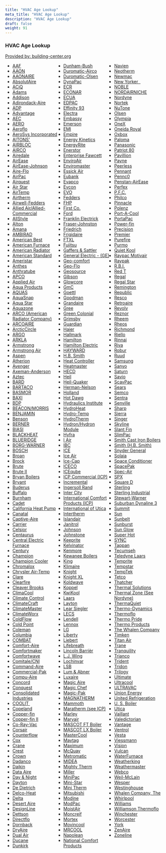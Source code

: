 ```yaml
---
title: "HVAC Age Lookup"
meta_title: "HVAC Age Lookup"
description: "HVAC Age Lookup"
draft: false
weight: 91
---
```


<div class="libraryTitle">
 <h3>HVAC Age Lookup</h3>
 <a href="https://www.building-center.org/" target="_blank">Provided by: building-center.org</a>
</div>

<ul style="columns: 3;">
  <li><a href="https://building-center.org/aaf-hvac-age/" rel="noopener" target="_blank">AAF</a></li>
  <li><a href="https://building-center.org/aaonaire-hvac-age/" rel="noopener" target="_blank">AAON</a></li>
  <li><a href="https://building-center.org/aaonaire-hvac-age/" rel="noopener" target="_blank">AAONAIRE</a></li>
  <li><a href="https://building-center.org/absolutaire-hvac-age/" rel="noopener" target="_blank">AbsolutAire</a></li>
  <li><a href="https://www.building-center.org/aciq-hvac-age/">ACiQ</a></li>
  <li><a href="https://building-center.org/adams-hvac-age/" rel="noopener" target="_blank">Adams</a></li>
  <li><a href="https://building-center.org/addison-hvac-age/" rel="noopener" target="_blank">Addison</a></li>
  <li><a href="https://building-center.org/adirondackaire-hvac-age/" rel="noopener" target="_blank">Adirondack-Aire</a></li>
  <li><a href="https://building-center.org/adp-hvac-age/" rel="noopener" target="_blank">ADP</a></li>
  <li><a href="https://building-center.org/advantage-hvac-age/" rel="noopener" target="_blank">Advantage</a></li>
  <li><a href="https://building-center.org/aec-hvac-age/" rel="noopener" target="_blank">AEC</a></li>
  <li><a href="https://building-center.org/aero-hvac-age/" rel="noopener" target="_blank">AERO</a></li>
  <li><a href="https://building-center.org/aeroflo-hvac-age/" rel="noopener" target="_blank">Aeroflo</a></li>
  <li><a href="https://building-center.org/aerosys-incorporated-hvac-age/" rel="noopener" target="_blank">AeroSys Incorporated­</a></li>
  <li><a href="https://www.building-center.org/aitons/">AITONS'</a></li>
  <li><a href="https://building-center.org/airbloc-hvac-age/" rel="noopener" target="_blank">AIRBLOC</a></li>
  <li><a href="https://building-center.org/airco-hvac-age/" rel="noopener" target="_blank">AIRCO</a></li>
  <li><a href="https://building-center.org/airedale-hvac-age/" rel="noopener" target="_blank">Airedale</a></li>
  <li><a href="https://building-center.org/airease-hvac-age/" rel="noopener" target="_blank">AirEase</a></li>
  <li><a href="https://building-center.org/airease-johnson-hvac-age/" rel="noopener" target="_blank">AirEase-Johnson</a></li>
  <li><a href="https://building-center.org/aire-flo-hvac-age/" rel="noopener" target="_blank">Aire-Flo</a></li>
  <li><a href="https://building-center.org/airpac-hvac-age/" rel="noopener" target="_blank">AirPac</a></li>
  <li><a href="https://building-center.org/airquest-hvac-age/" rel="noopener" target="_blank">Airquest</a></li>
  <li><a href="https://building-center.org/air-star-hvac-age/" rel="noopener" target="_blank">Air Star</a></li>
  <li><a href="https://building-center.org/airtemp-hvac-age/" rel="noopener" target="_blank">AirTemp</a></li>
  <li><a href="https://building-center.org/airtherm-hvac-age/" rel="noopener" target="_blank">Airtherm</a></li>
  <li><a href="https://building-center.org/airwell-hvac-age/" rel="noopener" target="_blank">Airwell-Fedders</a></li>
  <li><a href="https://building-center.org/allied-commercial-hvac-age/" rel="noopener" target="_blank">Allied Air/Allied-Commercial</a></li>
  <li><a href="https://building-center.org/allstyle-hvac-age/" rel="noopener" target="_blank">AllStyle</a></li>
  <li><a href="https://building-center.org/alton-hvac-age/" rel="noopener" target="_blank">Alton</a></li>
  <li><a href="https://building-center.org/amana-hvac-age/" rel="noopener" target="_blank">Amana</a></li>
  <li><a href="https://building-center.org/ambirad-hvac-age/" rel="noopener" target="_blank">AMBIRAD</a></li>
  <li><a href="https://building-center.org/american-best-hvac-age/" rel="noopener" target="_blank">American Best</a></li>
  <li><a href="https://building-center.org/american-furnace-hvac-age/" rel="noopener" target="_blank">American Furnace</a></li>
  <li><a href="https://building-center.org/american-radiator-hvac-age/" rel="noopener" target="_blank">American Radiator</a></li>
  <li><a href="https://building-center.org/american-standard-hvac-age/" rel="noopener" target="_blank">American Standard</a></li>
  <li><a href="https://building-center.org/ameristar-hvac-age/" rel="noopener" target="_blank">Ameristar</a></li>
  <li><a href="https://building-center.org/anthes-hvac-age/" rel="noopener" target="_blank">Anthes</a></li>
  <li><a href="https://building-center.org/anthratube-hvac-age/" rel="noopener" target="_blank">Anthratube</a></li>
  <li><a href="https://www.building-center.org/addison-hvac-age/">APCO</a></li>
  <li><a href="https://building-center.org/applied-air-hvac-age/" rel="noopener" target="_blank">Applied Air</a></li>
  <li><a href="https://building-center.org/aqua-products-hvac-age/" rel="noopener" target="_blank">Aqua Products</a></li>
  <li><a href="https://building-center.org/aquas-hvac-age/" rel="noopener" target="_blank">AQUAS</a></li>
  <li><a href="https://building-center.org/aquasnap-hvac-age/" rel="noopener" target="_blank">AquaSnap</a></li>
  <li><a href="https://building-center.org/aqua-star-hvac-age/" rel="noopener" target="_blank">Aqua Star</a></li>
  <li><a href="https://building-center.org/aquazone-hvac-age/" rel="noopener" target="_blank">Aquazone</a></li>
  <li><a href="https://www.building-center.org/arco-hvac/">ARCO (American Radiator Company)</a></li>
  <li><a href="https://building-center.org/arcoaire-hvac-age/" rel="noopener" target="_blank">ARCOAIRE</a></li>
  <li><a href="https://building-center.org/arctic-circle-hvac-age/" rel="noopener" target="_blank">ArcticCircle</a></li>
  <li><a href="https://building-center.org/argo-hvac-age/" rel="noopener" target="_blank">ARGO</a></li>
  <li><a href="https://building-center.org/arkla-hvac-age/" rel="noopener" target="_blank">ARKLA</a></li>
  <li><a href="https://building-center.org/armstrong-hvac-age/" rel="noopener" target="_blank">Armstrong</a></li>
  <li><a href="https://building-center.org/armstrong-air-hvac-age/" rel="noopener" target="_blank">Armstrong Air</a></li>
  <li><a href="https://building-center.org/aspen-hvac-age/" rel="noopener" target="_blank">Aspen</a></li>
  <li><a href="https://building-center.org/atherion-hvac-age/" rel="noopener" target="_blank">Atherion</a></li>
  <li><a href="https://building-center.org/avenger-hvac-age/" rel="noopener" target="_blank">Avenger</a></li>
  <li><a href="https://building-center.org/axeman-anderson-hvac-age/" rel="noopener" target="_blank">Axeman-Anderson</a></li>
  <li><a href="https://building-center.org/aztec-hvac-age/" rel="noopener" target="_blank">Aztec</a></li>
  <li><a href="https://building-center.org/bard-hvac-age/" rel="noopener" target="_blank">BARD</a></li>
  <li><a href="https://building-center.org/bartaco-hvac-age/" rel="noopener" target="_blank">BARTACO</a></li>
  <li><a href="https://building-center.org/basmor-hvac-age/" rel="noopener" target="_blank">BASMOR</a></li>
  <li><a href="https://www.building-center.org/baxi-boilers/">BAXI</a></li>
  <li><a href="https://building-center.org/bdp-hvac-age/" rel="noopener" target="_blank">BDP</a></li>
  <li><a href="https://building-center.org/beaconmorris-hvac-age/" rel="noopener" target="_blank">BEACON/MORRIS</a></li>
  <li><a href="https://building-center.org/benjamin-hvac-age/" rel="noopener" target="_blank">BENJAMIN</a></li>
  <li><a href="https://building-center.org/benson-hvac-age/" rel="noopener" target="_blank">Benson</a></li>
  <li><a href="https://building-center.org/berner-hvac-age/" rel="noopener" target="_blank">BERNER</a></li>
  <li><a href="https://building-center.org/biasi-hvac-age/" rel="noopener" target="_blank">BIASI</a></li>
  <li><a href="https://building-center.org/blackheat-hvac-age/" rel="noopener" target="_blank">BLACKHEAT</a></li>
  <li><a href="https://www.building-center.org/blueridge-hvac/">BLUERIDGE</a></li>
  <li><a href="https://building-center.org/borg-warner-hvac-age/" rel="noopener" target="_blank">BORG-WARNER</a></li>
  <li><a href="https://building-center.org/bosch-hvac-age/" rel="noopener" target="_blank">BOSCH</a></li>
  <li><a href="https://building-center.org/broan-hvac-age/" rel="noopener" target="_blank">Broan</a></li>
  <li><a href="https://building-center.org/brock-hvac-age/" rel="noopener" target="_blank">Brock</a></li>
  <li><a href="https://building-center.org/brute-hvac-age/" rel="noopener" target="_blank">Brute</a></li>
  <li><a href="https://building-center.org/brute-hvac-age/" rel="noopener" target="_blank">Brute II</a></li>
  <li><a href="https://building-center.org/bryant-hvac-age/" rel="noopener" target="_blank">Bryan Boilers</a></li>
  <li><a href="https://building-center.org/bryant-hvac-age/" rel="noopener" target="_blank">Bryant</a></li>
  <li><a href="https://building-center.org/buderus-hvac-age/" rel="noopener" target="_blank">Buderus</a></li>
  <li><a href="https://building-center.org/buffalo-hvac-age/" rel="noopener" target="_blank">Buffalo</a></li>
  <li><a href="https://building-center.org/burnham-hvac-age/" rel="noopener" target="_blank">Burnham<em></em></a></li>
  <li><a href="https://building-center.org/cadet-hvac-age/" rel="noopener" target="_blank">Cadet</a></li>
  <li><a href="https://building-center.org/california-heat-pump-hvac-age/" rel="noopener" target="_blank">California Heat Pump</a></li>
  <li><a href="https://building-center.org/canatal-hvac-age/" rel="noopener" target="_blank">Canatal</a></li>
  <li><a href="https://building-center.org/captive-aire-hvac-age/" rel="noopener" target="_blank">Captive-Aire</a></li>
  <li><a href="https://building-center.org/carrier-hvac-age/" rel="noopener" target="_blank">Carrier</a></li>
  <li><a href="https://building-center.org/celsior-hvac-age/" rel="noopener" target="_blank">Celsior</a></li>
  <li><a href="https://building-center.org/centaurus-hvac-age/" rel="noopener" target="_blank">Centaurus</a></li>
  <li><a href="https://www.building-center.org/central-electric-furnace/">Central Electric Furnace</a></li>
  <li><a href="https://building-center.org/century-hvac-age/" rel="noopener" target="_blank">Century</a></li>
  <li><a href="https://building-center.org/champion-hvac-age/" rel="noopener" target="_blank">Champion</a></li>
  <li><a href="https://building-center.org/champion-hvac-age/" rel="noopener" target="_blank">Champion Cooler</a></li>
  <li><a href="https://building-center.org/chromalox-hvac-age/" rel="noopener" target="_blank">Chromalox</a></li>
  <li><a href="https://building-center.org/airtemp-hvac-age/" rel="noopener" target="_blank">Chrysler Air-Temp</a></li>
  <li><a href="https://building-center.org/clare-hvac-age/" rel="noopener" target="_blank">Clare</a></li>
  <li><a href="https://building-center.org/clearfire-hvac-age/" rel="noopener" target="_blank">Clearfire</a></li>
  <li><a href="https://building-center.org/cleaver-brooks-hvac-age/" rel="noopener" target="_blank">Cleaver Brooks</a></li>
  <li><a href="https://building-center.org/climacool-hvac-age/" rel="noopener" target="_blank">ClimaCool</a></li>
  <li><a href="https://building-center.org/climate-control-hvac-age/" rel="noopener" target="_blank">Climate Control</a></li>
  <li><a href="https://building-center.org/climatecraft-hvac-age/" rel="noopener" target="_blank">ClimateCraft</a></li>
  <li><a href="https://building-center.org/climatemaster-hvac-age/" rel="noopener" target="_blank">ClimateMaster</a></li>
  <li><a href="https://building-center.org/climateworx-hvac-age/" rel="noopener" target="_blank">ClimateWorx</a></li>
  <li><a href="https://building-center.org/coldflow-hvac-age/" rel="noopener" target="_blank">ColdFlow</a></li>
  <li><a href="https://building-center.org/cold-point-hvac-age/" rel="noopener" target="_blank">Cold Point</a></li>
  <li><a href="https://building-center.org/coleman-hvac-age/" rel="noopener" target="_blank">Coleman</a></li>
  <li><a href="https://building-center.org/columbia-hvac-age/" rel="noopener" target="_blank">Columbia</a></li>
  <li><a href="https://building-center.org/combat-hvac-age/" rel="noopener" target="_blank">COMBAT</a></li>
  <li><a href="https://building-center.org/comfort-aire-hvac-age/" rel="noopener" target="_blank">Comfort-Aire</a></li>
  <li><a href="https://building-center.org/comfortmaker-hvac-age/" rel="noopener" target="_blank">Comfortmaker</a></li>
  <li><a href="https://building-center.org/comfortwave-hvac-age/" rel="noopener" target="_blank">Comfortwave</a></li>
  <li><a href="https://building-center.org/comitale-hvac-age/" rel="noopener" target="_blank">Comitale/CNI</a></li>
  <li><a href="https://building-center.org/command-aire-hvac-age/" rel="noopener" target="_blank">Command-Aire</a></li>
  <li><a href="https://building-center.org/commercial-pak-hvac-age/" rel="noopener" target="_blank">Commercial-Pak</a></li>
  <li><a href="https://building-center.org/compu-aire-hvac-age/" rel="noopener" target="_blank">Compu-Aire</a></li>
  <li><a href="https://building-center.org/concord-hvac-age/" rel="noopener" target="_blank">Concord</a></li>
  <li><a href="https://building-center.org/conquest-hvac-age/" rel="noopener" target="_blank">Conquest</a></li>
  <li><a href="https://www.building-center.org/premier-hvac-age/">Consolidated Industries</a></li>
  <li><a href="https://building-center.org/coolit-hvac-age/" rel="noopener" target="_blank">COOLIT&nbsp;</a></li> 
  <li><a href="https://building-center.org/copeland-hvac-age/" rel="noopener" target="_blank">Copeland</a></li>
  <li><a href="https://building-center.org/copper-fin-hvac-age/" rel="noopener" target="_blank">Copper-fin</a></li>
  <li><a href="https://building-center.org/copper-fin-2-hvac-age/" rel="noopener" target="_blank">Copper-fin II</a></li>
  <li><a href="https://building-center.org/corayvac-hvac-age/">Co-Ray-Vac</a></li>
  <li><a href="https://building-center.org/corsair-hvac-age/" rel="noopener" target="_blank">Corsair</a></li>
  <li><a href="https://building-center.org/counterflow-hvac-age/">Counterflow</a></li>
  <li><a href="https://building-center.org/cox-hvac-age/" target="_blank" rel="noopener" target="_blank">Cox</a></li>
  <li><a href="https://building-center.org/crane-hvac-age/" rel="noopener" target="_blank">Crane</a></li>
  <li><a href="https://building-center.org/crest-hvac-age/" rel="noopener" target="_blank">Crest</a></li>
  <li><a href="https://building-center.org/crown-hvac-age/" rel="noopener" target="_blank">Crown</a></li>
  <li><a href="https://building-center.org/dadanco-hvac-age/">Dadanco</a></li>
  <li><a href="https://building-center.org/daikin-hvac-age/" rel="noopener" target="_blank">Daikin</a></li>
  <li><a href="https://building-center.org/data-aire-hvac-age/" rel="noopener" target="_blank">Data Aire</a></li>
  <li><a href="https://building-center.org/day-night-hvac-age/" rel="noopener" target="_blank">Day &amp; Night</a></li>
  <li><a href="https://building-center.org/dayton-hvac-age/" rel="noopener" target="_blank">Dayton</a></li>
  <li><a href="https://www.building-center.org/de-dietrich-hvac/">De Dietrich</a></li>
  <li><a href="https://building-center.org/delco-heat-hvac-age/" rel="noopener" target="_blank">Delco-Heat</a></li>
  <li><a href="https://building-center.org/delta-hvac-age/">Delta</a></li>
  <li><a href="https://building-center.org/desert-aire-hvac-age/" rel="noopener" target="_blank">Desert Aire</a></li>
  <li><a href="https://building-center.org/designline-hvac-age/" rel="noopener" target="_blank">DesignLine</a></li>
  <li><a href="https://building-center.org/dettson-hvac-age/" rel="noopener" target="_blank">Dettson</a></li>
  <li><a href="https://building-center.org/directflo-hvac-age/" rel="noopener" target="_blank">Directflo</a></li>
  <li><a href="https://building-center.org/dornback-hvac-age/" rel="noopener" target="_blank">Dornback</a></li> 
  <li><a href="https://building-center.org/dryaire-hvac-age/" rel="noopener" target="_blank">DryAire</a></li>
  <li><a href="https://building-center.org/dual-air-hvac-age/" rel="noopener" target="_blank">Dual Air</a></li>
  <li><a href="https://building-center.org/ducane-hvac-age/" rel="noopener" target="_blank">Ducane</a></li>
  <li><a href="https://building-center.org/dunkirk-hvac-age/" rel="noopener" target="_blank">Dunkirk</a></li>
  <li><a href="https://building-center.org/dunham-bush-hvac-age/" rel="noopener" target="_blank">Dunham-Bush</a></li>
  <li><a href="https://building-center.org/duromatic-airco-hvac-age/" rel="noopener" target="_blank">Duromatic-Airco</a></li>
  <li><a href="https://building-center.org/duromatic-olsen-hvac-age/" rel="noopener" target="_blank">Duromatic-Olsen</a></li>
  <li><a href="https://building-center.org/dynapak-hvac-age/" rel="noopener" target="_blank">DynaPac</a></li>
  <li><a href="https://building-center.org/ecr-hvac-age/" rel="noopener" target="_blank">ECR</a></li>
  <li><a href="https://building-center.org/econar-hvac-age/" rel="noopener" target="_blank">ECONAR</a></li>
  <li><a href="https://building-center.org/ecua-hvac-age/" rel="noopener" target="_blank">ECUA</a></li>
  <li><a href="https://building-center.org/edpac-hvac-age/" rel="noopener" target="_blank">EDPAC</a></li>
  <li><a href="https://building-center.org/effinity-93-hvac-age/" rel="noopener" target="_blank">Effinity 93</a></li>
  <li><a href="https://building-center.org/electra-hvac-age/" rel="noopener" target="_blank">Electra</a></li>
  <li><a href="https://building-center.org/embassy-hvac-age/" rel="noopener" target="_blank">Embassy</a></li>
  <li><a href="https://building-center.org/emerson-hvac-age/" rel="noopener" target="_blank">Emerson</a></li>
  <li><a href="https://building-center.org/emi-hvac-age/" rel="noopener" target="_blank">EMI</a></li>
  <li><a href="https://www.building-center.org/empire-hvac-2/">Empire</a></li>
  <li><a href="https://building-center.org/energy-kinetics-hvac-age/" rel="noopener" target="_blank">Energy Kinetics</a></li>
  <li><a href="https://building-center.org/energyrite-hvac-age/" rel="noopener" target="_blank">EnergyRite</a></li>
  <li><a href="https://building-center.org/enerstor-hvac-age/" rel="noopener" target="_blank">Enerstor</a></li>
  <li><a href="https://building-center.org/enterprise-fawcett-hvac-age/" rel="noopener" target="_blank">Enterprise Fawcett</a></li>
  <li><a href="https://building-center.org/enviroair-hvac-age/" rel="noopener" target="_blank">EnviroAir</a></li>
  <li><a href="https://building-center.org/enviromaster-hvac-age/" rel="noopener" target="_blank">Enviromaster</a></li>
  <li><a href="https://building-center.org/essick-air-hvac-age/" rel="noopener" target="_blank">Essick Air</a></li>
  <li><a href="https://building-center.org/eubank-hvac-age/" rel="noopener" target="_blank">Eubank</a></li>
  <li><a href="https://building-center.org/evapco-hvac-age/" rel="noopener" target="_blank">Evapco</a></li>
  <li><a href="https://building-center.org/evcon-hvac-age/" rel="noopener" target="_blank">Evcon</a></li>
  <li><a href="https://building-center.org/evo-hvac-age/" rel="noopener" target="_blank">EVO</a></li>
  <li><a href="https://building-center.org/fedders-hvac-age/" rel="noopener" target="_blank">Fedders</a></li>
  <li><a href="https://building-center.org/fhp-hvac-age/" rel="noopener" target="_blank">FHP</a></li>
  <li><a href="https://building-center.org/first-co-hvac-age/" rel="noopener" target="_blank">First Co.</a></li>
  <li><a href="https://building-center.org/ford-hvac-age/" rel="noopener" target="_blank">Ford</a></li>
  <li><a href="https://building-center.org/franklin-electric-hvac-age/" rel="noopener" target="_blank">Franklin Electrick</a></li>
  <li><a href="https://building-center.org/fraser_johnson-hvac-age/" rel="noopener" target="_blank">Fraser-Johnston</a></li>
  <li><a href="https://building-center.org/friedrich-hvac-age/" rel="noopener" target="_blank">Friedrich</a></li>
  <li><a href="https://building-center.org/frigidaire-hvac-age/" rel="noopener" target="_blank">Frigidaire</a></li>
  <li><a href="https://building-center.org/ftxl-hvac-age/" rel="noopener" target="_blank">FTXL</a></li>
  <li><a href="https://building-center.org/fujitsu-hvac-age/" rel="noopener" target="_blank">Fujitsu</a></li>
  <li><a href="https://building-center.org/gaffers-sattler-hvac-age/" rel="noopener" target="_blank">Gaffers &amp; Sattler</a></li>
  <li><a href="https://building-center.org/general-electric-hvac-age/" rel="noopener" target="_blank">General Electric - (GE)</a></li>
  <li><a href="https://building-center.org/geocomfort-hvac-age/" rel="noopener" target="_blank">Geo-comfort</a></li>
  <li><a href="https://building-center.org/geo-flo-hvac-age/" rel="noopener" target="_blank">Geo-Flo</a></li>
  <li><a href="https://building-center.org/geosource-hvac-age/" rel="noopener" target="_blank">Geosource</a></li>
  <li><a href="https://building-center.org/gibson-hvac-age/" rel="noopener" target="_blank">Gibson</a></li>
  <li><a href="https://building-center.org/glowcore-hvac-age/" rel="noopener" target="_blank">Glowcore</a></li>
  <li><a href="https://building-center.org/gmc-hvac-age/" rel="noopener" target="_blank">GmC</a></li>
  <li><a href="https://building-center.org/goettl-hvac-age/" rel="noopener" target="_blank">Goettl</a></li>
  <li><a href="https://building-center.org/goodman-hvac-age/" rel="noopener" target="_blank">Goodman</a></li>
  <li><a href="https://building-center.org/grandaire-hvac-age/" rel="noopener" target="_blank">Grandaire</a></li>
  <li><a href="https://www.building-center.org/gree/">Gree</a></li>
  <li><a href="https://building-center.org/green-colonial-hvac-age/" rel="noopener" target="_blank">Green Colonial</a></li>
  <li><a href="https://building-center.org/grimsby-hvac-age/" rel="noopener" target="_blank">Grimsby</a></li>
  <li><a href="https://building-center.org/guardian-hvac-age/" rel="noopener" target="_blank">Guardian</a></li>
  <li><a href="https://building-center.org/haier-hvac-age/" rel="noopener" target="_blank">Haier</a></li>
  <li><a href="https://building-center.org/hallmark-hvac-age/" rel="noopener" target="_blank">Hallmark</a></li>
  <li><a href="https://building-center.org/hamilton-hvac-age/" rel="noopener" target="_blank">Hamilton</a></li>
  <li><a href="https://building-center.org/hamilton-electric-hvac-age/" rel="noopener" target="_blank">Hamilton Electric</a></li>
  <li><a href="https://www.building-center.org/hayward-hvac-age/">HAYWARD</a></li>
  <li><a href="https://building-center.org/h-b-smith-hvac-age/" rel="noopener" target="_blank">H.B. Smith</a></li>
  <li><a href="https://building-center.org/heat-controller-hvac-age/" rel="noopener" target="_blank">Heat Controller</a></li>
  <li><a href="https://building-center.org/heatmaster-hvac-age/" rel="noopener" target="_blank">Heatmaster</a></li>
  <li><a href="https://building-center.org/hecd-hvac-age/" rel="noopener" target="_blank">HECD</a></li>
  <li><a href="https://building-center.org/heil-hvac-age/" rel="noopener" target="_blank">Heil</a></li>
  <li><a href="https://building-center.org/heil-hvac-age/" rel="noopener" target="_blank">Heil-Quaker</a></li>
  <li><a href="https://building-center.org/hvac-table-of-contents-2/hermannelson/">Herman-Nelson</a></li> 
  <li><a href="https://building-center.org/green-colonial-hvac-age/" rel="noopener" target="_blank">Holland</a></li>
  <li><a href="https://building-center.org/hot-dawg-hvac-age/" rel="noopener" target="_blank">Hot Dawg</a></li>
  <li><a href="https://building-center.org/hydraulics-institute-hvac-age/" rel="noopener" target="_blank">Hydraulics Institute</a></li>
  <li><a href="https://building-center.org/hydroheat-hvac-age/" rel="noopener" target="_blank">HydroHeat</a></li>
  <li><a href="https://building-center.org/hydro-temp-hvac-age/" rel="noopener" target="_blank">Hydro-Temp</a></li>
  <li><a href="https://building-center.org/hydrotherm-hvac-age/" rel="noopener" target="_blank">HydroTherm</a></li>
  <li><a href="https://building-center.org/hydron-module-hvac-age/" rel="noopener" target="_blank">Hydron/Hydron Module</a></li>
  <li><a href="https://building-center.org/hyfra-hvac-age/" rel="noopener" target="_blank">Hyfra</a></li>
  <li><a href="https://www.building-center.org/i-air/">I Air</a></li>
  <li><a href="https://www.building-center.org/ibc/">IBC</a></li>
  <li><a href="https://building-center.org/ice-hvac-age/" rel="noopener" target="_blank">ICE</a></li>
  <li><a href="https://building-center.org/ice-air-hvac-age/" rel="noopener" target="_blank">Ice Air</a></li>
  <li><a href="https://building-center.org/ice-cap-hvac-age/" rel="noopener" target="_blank">Ice-Cap</a></li>
  <li><a href="https://building-center.org/iceco-hvac-age/" rel="noopener" target="_blank">ICECO</a></li>
  <li><a href="https://building-center.org/iceqube-hvac-age/" rel="noopener" target="_blank">ICEqube</a></li>
  <li><a href="https://building-center.org/icp-commercial-hvac-age/" rel="noopener" target="_blank">ICP Commercial (ICP)</a></li>
  <li><a href="https://building-center.org/incremental-hvac-age/" rel="noopener" target="_blank">Incremental</a></li>
  <li><a href="https://building-center.org/ingersoll-rand-hvac-age" data-wplink-url-error="true">Ingersoll Rand</a></li>
  <li><a href="https://building-center.org/inter-city-hvac-age/" rel="noopener" target="_blank">Inter City</a></li>
  <li><a href="https://www.building-center.org/icp-commercial-hvac-age/">International Comfort Products (ICP)</a></li>
  <li><a href="https://building-center.org/international-of-utica-hvac-age/" rel="noopener" target="_blank">International of Utica</a></li>
  <li><a href="https://building-center.org/intertherm-hvac-age/" rel="noopener" target="_blank">Intertherm</a></li>
  <li><a href="https://building-center.org/islandaire-hvac-age/" rel="noopener" target="_blank">Islandair</a></li>
  <li><a href="https://building-center.org/janitrol-hvac-age/" rel="noopener" target="_blank">Janitrol</a></li>
  <li><a href="https://building-center.org/airease-johnson-hvac-age/" rel="noopener" target="_blank">Johnson</a></li>
  <li><a href="https://building-center.org/johnstone-hvac-age/" rel="noopener" target="_blank">Johnstone</a></li>
  <li><a href="https://building-center.org/keeprite-hvac-age/" rel="noopener" target="_blank">Keeprite</a></li>
  <li><a href="https://building-center.org/kelvinator-hvac-age/" rel="noopener" target="_blank">Kelvinator</a></li>
  <li><a href="https://building-center.org/kenmore-hvac-age/" rel="noopener" target="_blank">Kenmore</a></li>
  <li><a href="https://building-center.org/kewanee-boilers-hvac-age/" rel="noopener" target="_blank">Kewanee Boilers</a></li>
  <li><a href="https://building-center.org/king-hvac-age/" rel="noopener" target="_blank">King</a></li>
  <li><a href="https://building-center.org/klimaire-hvac-age/" rel="noopener" target="_blank">Klimaire</a></li>
  <li><a href="https://building-center.org/knight-hvac-age/" rel="noopener" target="_blank">Knight</a></li>
  <li><a href="https://building-center.org/knight-xl-hvac-age/" rel="noopener" target="_blank">Knight XL</a></li>
  <li><a href="https://building-center.org/koldwave-hvac-age/" rel="noopener" target="_blank">Koldwave</a></li>
  <li><a href="https://building-center.org/koppel-hvac-age/" rel="noopener" target="_blank">Koppel</a></li>
  <li><a href="https://building-center.org/kwikool-hvac-age/" rel="noopener" target="_blank">KwiKool</a></li>
  <li><a href="https://building-center.org/laars-hvac-age/" rel="noopener" target="_blank">Laars</a></li>
  <li><a href="https://building-center.org/layton-hvac-age/" rel="noopener" target="_blank">Layton</a></li>
  <li><a href="https://building-center.org/lear-siegler-hvac-age/" rel="noopener" target="_blank">Lear Siegler</a></li>
  <li><a href="https://building-center.org/lecs-hvac-age/" rel="noopener" target="_blank">LECS</a></li>
  <li><a href="https://building-center.org/lendell-hvac-age/" rel="noopener" target="_blank">Lendell</a></li>
  <li><a href="https://building-center.org/lennox-hvac-age/" rel="noopener" target="_blank">Lennox</a></li>
  <li><a href="https://building-center.org/lg-hvac-age/" rel="noopener" target="_blank">LG</a></li>
  <li><a href="https://building-center.org/liberty-hvac-age/" rel="noopener" target="_blank">Liberty</a></li>
  <li><a href="https://building-center.org/liebert-hvac-age/" rel="noopener" target="_blank">Liebert</a></li>
  <li><a href="https://building-center.org/lifebreath-hvac-age/" rel="noopener" target="_blank">Lifebreath</a></li>
  <li><a href="https://building-center.org/lincoln-hvac-age/" rel="noopener" target="_blank">Lincoln Barrièr</a></li>
  <li><a href="https://building-center.org/lj-wing-hvac-age/" rel="noopener" target="_blank">L.J. Wing</a></li>
  <li><a href="https://building-center.org/lochinvar-hvac-age/" rel="noopener" target="_blank">Lochinvar</a></li>
  <li><a href="https://building-center.org/lsb-hvac-age/" rel="noopener" target="_blank">LSB</a></li>
  <li><a href="https://www.building-center.org/lum-abner-hvac-age/">Lum &amp; Abner</a></li>
  <li><a href="https://building-center.org/luxaire-hvac-age/" rel="noopener" target="_blank">Luxaire</a></li>
  <li><a href="https://building-center.org/magicaire-hvac-age/" rel="noopener" target="_blank">Magic Aire</a></li>
  <li><a href="https://building-center.org/magic-chef-hvac-age/" rel="noopener" target="_blank">Magic Chef</a></li>
  <li><a href="https://building-center.org/magic-pak-hvac-age/" rel="noopener" target="_blank">Magic-Pak</a></li>
  <li><a href="https://building-center.org/magnatherm-hvac-age/" rel="noopener" target="_blank">MAGNATHERM</a></li>
  <li><a href="https://building-center.org/mammoth-hvac-age/" rel="noopener" target="_blank">Mammoth</a></li>
  <li><a href="https://www.building-center.org/icp-commercial-hvac-age/">Maratherm (see ICP)</a></li>
  <li><a href="https://building-center.org/marley-hvac-age/" rel="noopener" target="_blank">Marley</a></li>
  <li><a href="https://building-center.org/marvair-hvac-age/" rel="noopener" target="_blank">Marvair</a></li>
  <li><a href="https://building-center.org/mascot-ft-boiler-hvac-age/" rel="noopener" target="_blank">MASCOT FT Boiler</a></li>
  <li><a href="https://building-center.org/mascot-lx-boiler-hvac-age/" rel="noopener" target="_blank">MASCOT LX Boiler</a></li>
  <li><a href="https://building-center.org/mastercool-hvac-age/" rel="noopener" target="_blank">MasterCool</a></li>
  <li><a href="https://building-center.org/maytag-hvac-age/" rel="noopener" target="_blank">Maytag</a></li>
  <li><a href="https://building-center.org/maximum-hvac-age/" rel="noopener" target="_blank">Maximum</a></li>
  <li><a href="https://building-center.org/mcquay-hvac-age/" rel="noopener" target="_blank">McQuay</a></li>
  <li><a href="https://building-center.org/metromatic-hvac-age/" rel="noopener" target="_blank">Metromatic</a></li>
  <li><a href="https://www.building-center.org/midea-hvac/">MIDEA</a></li>
  <li><a href="https://building-center.org/mighty-therm-hvac-age/" rel="noopener" target="_blank">Mighty Therm</a></li>
  <li><a href="https://building-center.org/miller-hvac-age/" rel="noopener" target="_blank">Miller</a></li>
  <li><a href="https://building-center.org/minipac-hvac-age/" rel="noopener" target="_blank">MiniPac</a></li>
  <li><a href="https://building-center.org/mini-star-hvac-age/" rel="noopener" target="_blank">Mini-Star</a></li>
  <li><a href="https://building-center.org/mini-therm-hvac-age/" rel="noopener" target="_blank">Mini Therm</a></li>
  <li><a href="https://building-center.org/mitsubishi-hvac-age/" rel="noopener" target="_blank">Mitsubishi</a></li>
  <li><a href="https://building-center.org/modine-hvac-age/" rel="noopener" target="_blank">Modine</a></li>
  <li><a href="https://building-center.org/modpac-hvac-age/" rel="noopener" target="_blank">ModPac</a></li>
  <li><a href="https://building-center.org/moistair-hvac-age/" rel="noopener" target="_blank">MoistAir</a></li>
  <li><a href="https://building-center.org/moncreif-hvac-age/" rel="noopener" target="_blank">Moncreif</a></li>
  <li><a href="https://building-center.org/mortex-hvac-age/" rel="noopener" target="_blank">Mortex</a></li>
  <li><a href="https://www.building-center.org/movincool-hvac-age/">Movincool</a></li>
  <li><a href="https://www.building-center.org/mrcool-hvac-age/">MRCOOL</a></li>
  <li><a href="https://www.building-center.org/napolean/">Napolean</a></li>
  <li><a href="https://building-center.org/national-comfort-products-hvac-age/" rel="noopener" target="_blank">National Comfort Products</a></li>
  <li><a href="https://www.building-center.org/navien-water-heater-age/">Navien</a></li>
  <li><a href="https://building-center.org/neotherm-hvac-age/" rel="noopener" target="_blank">Neotherm</a></li>
  <li><a href="https://building-center.org/newmac-hvac-age/" rel="noopener" target="_blank">Newmac</a></li>
  <li><a href="https://building-center.org/new-yorker-hvac-age/" rel="noopener" target="_blank">New Yorker&nbsp;&nbsp;</a></li>
  <li><a href="https://building-center.org/noble-hvac-age/" rel="noopener" target="_blank">NOBLE</a></li>
  <li><a href="https://building-center.org/nordairniche-hvac-age/" rel="noopener" target="_blank">NORDAIRNICHE</a></li>
  <li><a href="https://building-center.org/nordyne-hvac-age/" rel="noopener" target="_blank">Nordyne</a></li>
  <li><a href="https://building-center.org/nordyne-hvac-age/">Nortek</a></li>
  <li><a href="https://building-center.org/nutone-hvac-age/" rel="noopener" target="_blank">NuTone</a></li>
  <li><a href="https://building-center.org/olsen-hvac-age/" rel="noopener" target="_blank">Olsen</a></li>
  <li><a href="https://building-center.org/olympia-hvac-age/" rel="noopener" target="_blank">Olympia</a></li>
  <li><a href="https://building-center.org/onex-hvac-age/" rel="noopener" target="_blank">OneX</a></li>
  <li><a href="https://building-center.org/oneida-royal-hvac-age/" rel="noopener" target="_blank">Oneida Royal</a></li>
  <li><a href="https://www.building-center.org/oxbox/">Oxbox</a></li>
  <li><a href="https://building-center.org/paloma-hvac-age/" rel="noopener" target="_blank">Paloma</a></li>
  <li><a href="https://building-center.org/panasonic-hvac-age/" rel="noopener" target="_blank">Panasonic</a></li>
  <li><a href="https://building-center.org/patriot-80-hvac-age/" rel="noopener" target="_blank">Patriot 80</a></li>
  <li><a href="https://building-center.org/pavillion-hvac-age/" rel="noopener" target="_blank">Pavillion</a></li>
  <li><a href="https://building-center.org/payne-hvac-age/" rel="noopener" target="_blank">Payne</a></li>
  <li><a href="https://building-center.org/peerless-hvac-age/" rel="noopener" target="_blank">Peerless</a></li>
  <li><a href="https://building-center.org/pennant-hvac-age/" rel="noopener" target="_blank">Pennant</a></li>
  <li><a href="https://building-center.org/pennco-hvac-age/" rel="noopener" target="_blank">Pennc0</a></li>
  <li><a href="https://building-center.org/penstan-hvac-age/" rel="noopener" target="_blank">Penstan-AirEase</a></li>
  <li><a href="https://building-center.org/perfex-hvac-age/" rel="noopener" target="_blank">Perfex</a></li>
  <li><a href="https://building-center.org/p-f-c-hvac-age/" rel="noopener" target="_blank">P.F.C.</a></li>
  <li><a href="https://building-center.org/philco-hvac-age/" rel="noopener" target="_blank">Philco</a></li>
  <li><a href="https://building-center.org/pinnacle-hvac-age/" rel="noopener" target="_blank">Pinnacle</a></li>
  <li><a href="https://building-center.org/polenz-hvac-age/" rel="noopener" target="_blank">Polenz</a></li>
  <li><a href="https://building-center.org/port-a-cool-hvac-age/" rel="noopener" target="_blank">Port-A-Cool</a></li>
  <li><a href="https://building-center.org/portapac-hvac-age/" rel="noopener" target="_blank">PortaPac</a></li>
  <li><a href="https://building-center.org/power-fin-hvac-age/" rel="noopener" target="_blank">Power-fin</a></li>
  <li><a href="https://building-center.org/precision-hvac-age/" rel="noopener" target="_blank">Precision</a></li>
  <li><a href="https://building-center.org/premier-hvac-age/" rel="noopener" target="_blank">Premier</a></li>
  <li><a href="https://building-center.org/purefire-hvac-age/" rel="noopener" target="_blank">Purefire</a></li>
  <li><a href="https://building-center.org/purmo-hvac-age/" rel="noopener" target="_blank">Purmo</a></li>
  <li><a href="https://building-center.org/quiet-kool-hvac-age/" rel="noopener" target="_blank">Quiet Kool</a></li>
  <li><a href="https://building-center.org/motivair-hvac-age/" rel="noopener" target="_blank">Raypac Motivair</a></li>
  <li><a href="https://building-center.org/raypak-hvac-age/" rel="noopener" target="_blank">Raypak</a></li>
  <li><a href="https://building-center.org/rbi-hvac-age/" rel="noopener" target="_blank">R.B.I.</a></li>
  <li><a href="https://building-center.org/red-t-hvac-age/" rel="noopener" target="_blank">Red T</a></li>
  <li><a href="https://building-center.org/regal-hvac-age/" rel="noopener" target="_blank">Regal</a></li>
  <li><a href="https://building-center.org/regal-star-hvac-age/" rel="noopener" target="_blank">Regal Star</a></li>
  <li><a href="https://building-center.org/remington-hvac-age/" rel="noopener" target="_blank">Remington</a></li>
  <li><a href="https://building-center.org/republic-hvac-age/" rel="noopener" target="_blank">Republic</a></li>
  <li><a href="https://building-center.org/resco-hvac-age/" rel="noopener" target="_blank">Resco</a></li>
  <li><a href="https://building-center.org/retroaire-hvac-age/" rel="noopener" target="_blank">Retroaire</a></li>
  <li><a href="https://www.building-center.org/revolv/">Revolv</a></li>
  <li><a href="https://building-center.org/reznor-hvac-age/" rel="noopener" target="_blank">Reznor</a></li>
  <li><a href="https://building-center.org/rheem-hvac-age/" rel="noopener" target="_blank">Rheem</a></li>
  <li><a href="https://building-center.org/rheos-hvac-age/" rel="noopener" target="_blank">Rheos</a></li>
  <li><a href="https://building-center.org/richmond-hvac-age/" rel="noopener" target="_blank">Richmond</a></li>
  <li><a href="https://building-center.org/riello-hvac-age/" rel="noopener" target="_blank">Riello</a></li>
  <li><a href="https://building-center.org/rinnai-hvac-age/" rel="noopener" target="_blank">Rinnai</a></li>
  <li><a href="https://building-center.org/riva-hvac-age/" rel="noopener" target="_blank">Riva</a></li>
  <li><a href="https://www.building-center.org/robur-hvac-age/">Robur</a></li>
  <li><a href="https://building-center.org/ruud-hvac-age/" rel="noopener" target="_blank">Ruud</a></li>
  <li><a href="https://building-center.org/samsung-hvac-age/" rel="noopener" target="_blank">Samsung</a></li>
  <li><a href="https://building-center.org/sanyo-hvac-age/" rel="noopener" target="_blank">Sanyo</a></li>
  <li><a href="https://building-center.org/saturn-hvac-age/" rel="noopener" target="_blank">Saturn</a></li>
  <li><a href="https://building-center.org/savio-hvac-age/" rel="noopener" target="_blank">Savio</a></li>
  <li><a href="https://building-center.org/scavpac-hvac-age/" rel="noopener" target="_blank">ScavPac</a></li> </li>
  <li><a href="https://building-center.org/sears-hvac-age/" rel="noopener" target="_blank">Sears</a></li>
  <li><a href="https://building-center.org/semco-hvac-age/" rel="noopener" target="_blank">Semco</a></li>
  <li><a href="https://building-center.org/sentra-hvac-age/" rel="noopener" target="_blank">Sentra</a></li>
  <li><a href="https://www.building-center.org/senville-hvac-equipment/">Senville</a></li>
  <li><a href="https://building-center.org/sharp-hvac-age/" rel="noopener" target="_blank">Sharp</a></li>
  <li><a href="https://building-center.org/sierra-hvac-age/" rel="noopener" target="_blank">Sierra</a></li>
  <li><a href="https://building-center.org/singer-hvac-age/" rel="noopener" target="_blank">Singer</a></li>
  <li><a href="https://building-center.org/skyline-hvac-age/" rel="noopener" target="_blank">Skyline</a></li>
  <li><a href="https://building-center.org/slant-fin-hvac-age/" rel="noopener" target="_blank">Slant Fin</a></li>
  <li><a href="https://building-center.org/slimpac-hvac-age/" rel="noopener" target="_blank">SlimPac</a></li>
  <li><a href="https://building-center.org/smith-cast-iron-boilers-hvac-age/" rel="noopener" target="_blank">Smith Cast Iron Boilers</a></li>
  <li><a href="https://www.building-center.org/h-b-smith-hvac-age/">Smith (H.B. Smith)</a></li>
  <li><a href="https://building-center.org/snyder-general-hvac-age/" rel="noopener" target="_blank">Snyder General</a></li>
  <li><a href="https://building-center.org/solaia-hvac-age/" rel="noopener" target="_blank">Solaia</a></li>
  <li><a href="https://building-center.org/space-conditioner-hvac-age/" rel="noopener" target="_blank">Space Conditioner</a></li>
  <li><a href="https://building-center.org/spacepak-hvac-age/" rel="noopener" target="_blank">SpacePak</a></li>
  <li><a href="https://building-center.org/spec-air-hvac-age/" rel="noopener" target="_blank">Spec-Air</a></li>
  <li><a href="https://building-center.org/spx-hvac-age/" rel="noopener" target="_blank">SPX</a></li>
  <li><a href="https://building-center.org/square-d-hvac-age/" rel="noopener" target="_blank">Square D</a></li>
  <li><a href="https://building-center.org/sterling-hvac-age/" rel="noopener" target="_blank">Sterling</a></li>
  <li><a href="https://building-center.org/sterling-industrial-hvac-age/" rel="noopener" target="_blank">Sterling Industrial</a></li>
  <li><a href="https://building-center.org/stewart-warner-hvac-age/" rel="noopener" target="_blank">Stewart-Warner</a></li>
  <li><a href="https://building-center.org/suburban-dynaline-3-hvac-age/" rel="noopener" target="_blank">Suburban Dynaline 3</a></li>
  <li><a href="https://building-center.org/summit-hvac-age/" rel="noopener" target="_blank">Summit</a></li>
  <li><a href="https://building-center.org/sun-hvac-age/" rel="noopener" target="_blank">Sun</a></li>
  <li><a href="https://building-center.org/sunbelt-hvac-age/" rel="noopener" target="_blank">Sunbelt</a></li>
  <li><a href="https://building-center.org/sunburst-hvac-age/" rel="noopener" target="_blank">Sunburst</a></li>
  <li><a href="https://building-center.org/sun-glow-hvac-age/" rel="noopener" target="_blank">Sun Glow</a></li>
  <li><a href="https://building-center.org/super-hot-hvac-age/" rel="noopener" target="_blank">Super Hot</a></li>
  <li><a href="https://building-center.org/sync-hvac-age/" rel="noopener" target="_blank">SYNC</a></li>
  <li><a href="https://building-center.org/tappan-hvac-age/" rel="noopener" target="_blank">Tappan</a></li>
  <li><a href="https://building-center.org/tecumseh-hvac-age/" rel="noopener" target="_blank">Tecumseh</a></li>
  <li><a href="https://building-center.org/teledyne-hvac-age/" rel="noopener" target="_blank">Teledyne Laars</a></li>
  <li><a href="https://building-center.org/temprite-hvac-age/" rel="noopener" target="_blank">Temprite</a></li>
  <li><a href="https://building-center.org/tempstar-hvac-age/" rel="noopener" target="_blank">Tempstar</a></li>
  <li><a href="https://building-center.org/temptek-hvac-age/" rel="noopener" target="_blank">TempTek</a></li>
  <li><a href="https://building-center.org/tetco-hvac-age/" rel="noopener" target="_blank">Tetco</a></li>
  <li><a href="https://building-center.org/thatcher-hvac-age/" rel="noopener" target="_blank">Thatcher</a></li>
  <li><a href="https://building-center.org/thermal-solutions-hvac-age/" rel="noopener" target="_blank">Thermal Solutions</a></li>
  <li><a href="https://www.building-center.org/nordyne-hvac-age/" rel="noopener" target="_blank">Thermal Zone (See Nordyne)</a></li>
  <li><a href="https://building-center.org/thermaquiet-hvac-age/" rel="noopener" target="_blank">ThermaQuiet</a></li>
  <li><a href="https://www.building-center.org/thermo-dynamics-boilers/">Thermo-Dynamics</a></li>
  <li><a href="https://building-center.org/thermoflo-brand-hvac-age/" rel="noopener" target="_blank">Thermoflo</a></li>
  <li><a href="https://building-center.org/thermo-pride-hvac-age/" rel="noopener" target="_blank">Thermo Pride</a></li>
  <li><a href="https://www.building-center.org/thermo-pride-hvac-age/">Thermo Products</a></li>
  <li><a href="https://www.building-center.org/the-whalen-company-hvac/">The Whalen Company</a></li>
  <li><a href="https://building-center.org/timken-hvac-age/" rel="noopener" target="_blank">Timken</a></li>
  <li><a href="https://building-center.org/titan-air-hvac-age/" rel="noopener" target="_blank">Titan Air</a></li>
  <li><a href="https://building-center.org/trane-hvac-age/" rel="noopener" target="_blank">Trane</a></li>
  <li><a href="https://building-center.org/tranquility-hvac-age/" rel="noopener" target="_blank">Tranquility</a></li>
  <li><a href="https://building-center.org/trianco-hvac-age/" rel="noopener" target="_blank">Trianco</a></li>
  <li><a href="https://building-center.org/trident-hvac-age/" rel="noopener" target="_blank">Trident</a></li>
  <li><a href="https://building-center.org/tridon-hvac-age/" rel="noopener" target="_blank">Tridon</a></li>
  <li><a href="https://building-center.org/trilogy-hvac-age/" rel="noopener" target="_blank">Trilogy</a></li>
  <li><a href="https://building-center.org/ultimate-hvac-age/" rel="noopener" target="_blank">Ultimate</a></li>
  <li><a href="https://building-center.org/ultracool-hvac-age/" rel="noopener" target="_blank">Ultracool</a></li>
  <li><a href="https://building-center.org/ultravac-hvac-age/" rel="noopener" target="_blank">ULTRAVAC</a></li>
  <li><a href="https://building-center.org/union-energy-hvac-age/" rel="noopener" target="_blank">Union Energy</a></li>
  <li><a href="https://building-center.org/united-refrigeration-hvac-age/" rel="noopener" target="_blank">United Refrigeration</a></li>
  <li><a href="https://building-center.org/u-s-boiler-hvac-age/" rel="noopener" target="_blank">U. S. Boiler</a></li>
  <li><a href="https://building-center.org/utica-hvac-age/" rel="noopener" target="_blank">Utica</a></li>
  <li><a href="https://www.building-center.org/vaillant-hvac-age/" target="_blank" rel="noopener" target="_blank">Vaillant</a></li>
  <li><a href="https://building-center.org/valedictorian-hvac-age/" rel="noopener" target="_blank">Valedictorian</a></li>
  <li><a href="https://building-center.org/vantage-hvac-age/" rel="noopener" target="_blank">Vantage </a></li>
  <li><a href="https://building-center.org/ventrol-hvac-age/" rel="noopener" target="_blank">Ventrol</a></li>
  <li><a href="https://building-center.org/vesta-hvac-age/" rel="noopener" target="_blank">Vesta</a></li>
  <li><a href="https://building-center.org/viessmann-hvac-age/" rel="noopener" target="_blank">Viessmann</a></li>
  <li><a href="https://building-center.org/vision-hvac-age/" rel="noopener" target="_blank">Vision</a></li>
  <li><a href="https://building-center.org/vulcan-hvac-age/" rel="noopener" target="_blank">Vulcan</a></li>
  <li><a href="https://building-center.org/waterfurnace-hvac-age/" rel="noopener" target="_blank">WaterFurnace</a></li>
  <li><a href="https://building-center.org/weatherking-hvac-age/" rel="noopener" target="_blank">Weatherking</a></li>
  <li><a href="https://building-center.org/weathermaster-hvac-age/" rel="noopener" target="_blank">Weathermaster</a></li>
  <li><a href="https://building-center.org/webco-hvac-age/" rel="noopener" target="_blank">Webco</a></li>
  <li><a href="https://building-center.org/weil-mclain-hvac-age/" rel="noopener" target="_blank">Weil-McLain</a></li>
  <li><a href="https://building-center.org/wesper-hvac-age/" rel="noopener" target="_blank">Wesper</a></li>
  <li><a href="https://building-center.org/westinghouse-hvac-age/" rel="noopener" target="_blank">Westinghouse</a></li>
  <li><a href="https://www.building-center.org/the-whalen-company-hvac/">Whalen Company, The</a></li>
  <li><a href="https://www.building-center.org/whirlpool-hvac-age/">Whirlpool</a></li>
  <li><a href="https://building-center.org/williams-hvac-age/" rel="noopener" target="_blank">Williams</a></li>
  <li><a href="https://building-center.org/williamson-thermoflo-hvac-age/" rel="noopener" target="_blank">Williamson Thermoflo</a></li>
  <li><a href="https://building-center.org/winchester-hvac-age/" rel="noopener" target="_blank">Winchester</a></li>
  <li><a href="https://building-center.org/worcester-hvac-age/" rel="noopener" target="_blank">Worcester</a></li>
  <li><a href="https://building-center.org/york-hvac-age/" rel="noopener" target="_blank">York</a></li>
  <li><a href="https://www.building-center.org/zen-aire/">ZenAire</a></li>
  <li><a href="https://building-center.org/zoneline-hvac-age/" rel="noopener" target="_blank">Zoneline</a></li>
</ul>
  
